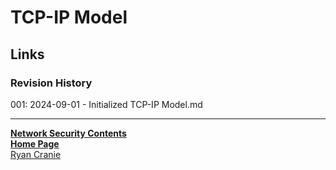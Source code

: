 # TCP-IP Model

## Links
### Revision History
001: 2024-09-01 - Initialized TCP-IP Model.md

---
<b>[Network Security Contents](https://notes.ryancranie.com/Contents/Network%20Security%20Contents)<br>[Home Page](https://notes.ryancranie.com)<br></b>[Ryan Cranie](https://www.ryancranie.com)
